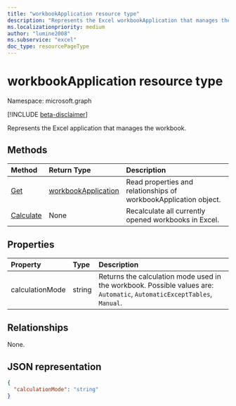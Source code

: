 ```yaml
---
title: "workbookApplication resource type"
description: "Represents the Excel workbookApplication that manages the workbook."
ms.localizationpriority: medium
author: "lumine2008"
ms.subservice: "excel"
doc_type: resourcePageType
---
```


# workbookApplication resource type

Namespace: microsoft.graph

[!INCLUDE [beta-disclaimer](../../includes/beta-disclaimer.md)]

Represents the Excel application that manages the workbook.


## Methods

| Method		   | Return Type	|Description|
|:---------------|:--------|:----------|
|[Get](../api/workbookapplication-get.md) | [workbookApplication](workbookapplication.md) |Read properties and relationships of workbookApplication object.|
|[Calculate](../api/workbookapplication-calculate.md)|None|Recalculate all currently opened workbooks in Excel.|

## Properties
| Property	   | Type	|Description|
|:---------------|:--------|:----------|
|calculationMode|string|Returns the calculation mode used in the workbook. Possible values are: `Automatic`, `AutomaticExceptTables`, `Manual`.|

## Relationships
None.


## JSON representation


<!-- {
  "blockType": "resource",
  "optionalProperties": [

  ],
  "@odata.type": "microsoft.graph.workbookApplication"
}-->

```json
{
  "calculationMode": "string"
}

```

<!-- uuid: 8fcb5dbc-d5aa-4681-8e31-b001d5168d79
2015-10-25 14:57:30 UTC -->
<!--
{
  "type": "#page.annotation",
  "description": "workbookApplication resource",
  "keywords": "",
  "section": "documentation",
  "tocPath": "",
  "suppressions": []
}
-->


